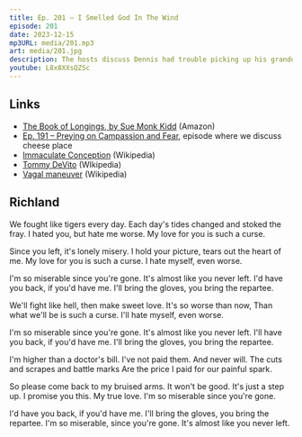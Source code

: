 ```yaml
---
title: Ep. 201 – I Smelled God In The Wind
episode: 201
date: 2023-12-15
mp3URL: media/201.mp3
art: media/201.jpg
description: The hosts discuss Dennis had trouble picking up his granddaughter from school, ER vs. Grey's Anatomy, Erik took daughter to the hospital, the Immaculate Conception doctrine, Erik visited a cheesemonger, cooked some recipes with nettles, Tommy DeVito, Dennis was in a play where he had to burp, Erik's cure for the hiccups, and Dennis went to the ER (again).
youtube: L8x8XXsQZSc
---
```


## Links

- [The Book of Longings, by Sue Monk Kidd](https://amzn.to/3NqvX2V) (Amazon)
- [Ep. 191 – Preying on Campassion and Fear](https://happyhour.fm/191), episode where we discuss cheese place
- [Immaculate Conception](https://en.wikipedia.org/wiki/Immaculate_Conception) (Wikipedia)
- [Tommy DeVito](<https://en.wikipedia.org/wiki/Tommy_DeVito_(American_football)>) (WIkipedia)
- [Vagal maneuver](https://en.wikipedia.org/wiki/Vagal_maneuver) (Wikipedia)

## Richland

We fought like tigers every day.
Each day's tides changed and stoked the fray.
I hated you, but hate me worse.
My love for you is such a curse.

Since you left, it's lonely misery.
I hold your picture, tears out the heart of me.
My love for you is such a curse.
I hate myself, even worse.

I'm so miserable since you're gone.
It's almost like you never left.
I'd have you back, if you'd have me.
I'll bring the gloves, you bring the repartee.

We'll fight like hell, then make sweet love.
It's so worse than now,
Than what we'll be is such a curse.
I'll hate myself, even worse.

I'm so miserable since you're gone.
It's almost like you never left.
I'll have you back, if you'd have me.
I'll bring the gloves, you bring the repartee.

I'm higher than a doctor's bill.
I've not paid them. And never will.
The cuts and scrapes and battle marks
Are the price I paid for our painful spark.

So please come back to my bruised arms.
It won't be good. It's just a step up.
I promise you this. My true love.
I'm so miserable since you're gone.

I'd have you back, if you'd have me.
I'll bring the gloves, you bring the repartee.
I'm so miserable, since you're gone.
It's almost like you never left.
